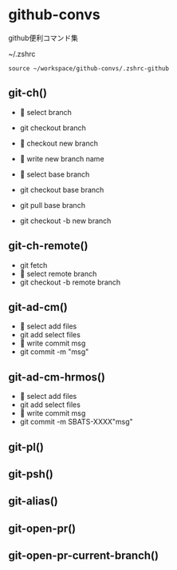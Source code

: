 # github-convs
github便利コマンド集

~/.zshrc
```
source ~/workspace/github-convs/.zshrc-github
```

## git-ch()
- 📝 select branch
- git checkout branch

- 📝 checkout new branch
- 📝 write new branch name
- 📝 select base branch
- git checkout base branch
- git pull base branch
- git checkout -b new branch

## git-ch-remote()
- git fetch
- 📝 select remote branch
- git checkout -b remote branch

## git-ad-cm()
- 📝 select add files
- git add select files
- 📝 write commit msg
- git commit -m "msg"


## git-ad-cm-hrmos()
- 📝 select add files
- git add select files
- 📝 write commit msg
- git commit -m SBATS-XXXX"msg"

## git-pl()

## git-psh()

## git-alias()

## git-open-pr()

## git-open-pr-current-branch()
